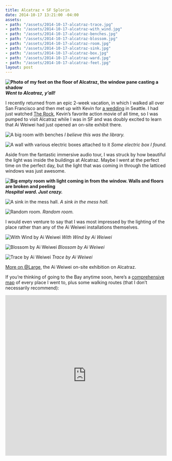 ```yaml
---
title: Alcatraz + SF Splorin
date: 2014-10-17 13:21:00 -04:00
assets:
- path: "/assets/2014-10-17-alcatraz-trace.jpg"
- path: "/assets/2014-10-17-alcatraz-with_wind.jpg"
- path: "/assets/2014-10-17-alcatraz-benches.jpg"
- path: "/assets/2014-10-17-alcatraz-blossom.jpg"
- path: "/assets/2014-10-17-alcatraz-room.jpg"
- path: "/assets/2014-10-17-alcatraz-sink.jpg"
- path: "/assets/2014-10-17-alcatraz-box.jpg"
- path: "/assets/2014-10-17-alcatraz-ward.jpg"
- path: "/assets/2014-10-17-alcatraz-feet.jpg"
layout: post
---
```


**![Photo of my feet on the floor of Alcatraz, the window pane casting a shadow](/assets/2014-10-17-alcatraz-feet.jpg)
_Went to Alcatraz, y’all!_**

I recently returned from an epic 2-week vacation, in which I walked all over San Francisco and then met up with Kevin for [a wedding](http://craigandkaryn.com) in Seattle. I had just watched [The Rock](http://www.imdb.com/title/tt0117500/), Kevin’s favorite action movie of all time, so I was pumped to visit Alcatraz while I was in SF and was doubly excited to learn that Ai Weiwei had just opened an on-site exhibit there.

![A big room with benches](/assets/2014-10-17-alcatraz-benches.jpg)
_I believe this was the library._

![A wall with various electric boxes attached to it](/assets/2014-10-17-alcatraz-box.jpg)
_Some electric box I found._

Aside from the fantastic immersive audio tour, I was struck by how beautiful the light was inside the buildings at Alcatraz. Maybe I went at the perfect time on the perfect day, but the light that was coming in through the latticed windows was just awesome.  

**![Big empty room with light coming in from the window. Walls and floors are broken and peeling](/assets/2014-10-17-alcatraz-ward.jpg)
_Hospital ward. Just crazy._**

![A sink in the mess hall.](/assets/2014-10-17-alcatraz-sink.jpg)
_A sink in the mess hall._

![Random room.](/assets/2014-10-17-alcatraz-room.jpg)
_Random room._

I would even venture to say that I was most impressed by the lighting of the place rather than any of the Ai Weiwei installations themselves.

![With Wind by Ai Weiwei](/assets/2014-10-17-alcatraz-with_wind.jpg)
_With Wind by Ai Weiwei_

![Blossom by Ai Weiwei](/assets/2014-10-17-alcatraz-blossom.jpg)
_Blossom by Ai Weiwei_

![Trace by Ai Weiwei](/assets/2014-10-17-alcatraz-trace.jpg)
_Trace by Ai Weiwei_

[More on @Large](http://www.for-site.org/project/ai-weiwei-alcatraz/), the Ai Weiwei on-site exhibition on Alcatraz.

If you’re thinking of going to the Bay anytime soon, here’s a [comprehensive map](https://www.mapbox.com/editor/?id=psyoko.jnk51ifd#app) of every place I went to, plus some walking routes (that I don’t necessarily recommend):

<iframe width='100%' height='500px' frameBorder='0' src='https://a.tiles.mapbox.com/v4/psyoko.jnk51ifd/attribution,zoompan,zoomwheel,geocoder,share.html?access_token=pk.eyJ1IjoicHN5b2tvIiwiYSI6Ind4T05HY1kifQ.r-44XyZkJ87TR_yTWmldpA'></iframe>